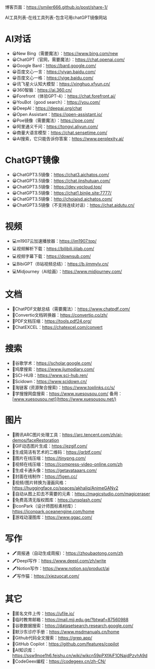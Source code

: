 博客页面：https://smiler666.github.io/post/share-1/

AI工具列表-在线工具列表-包含可用chatGPT镜像网站

# AI对话


- 😀New Bing（需要魔法）：https://www.bing.com/new
- 😀ChatGPT（官网，需要魔法）：https://chat.openai.com/
- 😀Google Bard：https://bard.google.com/
- 😀百度文心一言：https://yiyan.baidu.com/
- 😀百度文心一格：https://yige.baidu.com/
- 😀讯飞星火认知大模型：https://xinghuo.xfyun.cn/
- 😀360智脑：https://ai.360.cn/
- 😀Forefront（体验GPT-4）：https://chat.forefront.ai/
- 😀YouBot（good search）：https://you.com/
- 😀DeepAI：https://deepai.org/chat
- 😀Open Assistant：https://open-assistant.io/
- 😀Poe镜像（需要魔法）：https://poe.com/
- 😀阿里通义千问：https://tongyi.aliyun.com/
- 😀商量大语言模型：https://chat.sensetime.com/
- 😀AI搜索，它只能告诉你答案：https://www.perplexity.ai/

# ChatGPT镜像

- 😀ChatGPT3.5镜像：https://chat3.aichatos.com/
- 😀ChatGPT3.5镜像：https://chat.jinshutuan.com/
- 😀ChatGPT3.5镜像：https://dev.yqcloud.top/
- 😀ChatGPT3.5镜像：https://chat1.binjie.site:7777/
- 😀ChatGPT3.5镜像：http://choiajsd.aichatos.com/
- 😀ChatGPT3.5镜像（不支持连续对话）：https://chat.aidutu.cn/

# 视频

- 💻m1907云加速播放器：https://im1907.top/
- 💻视频解析下载：https://bilibili.iiilab.com/
- 💻视频字幕下载：https://downsub.com/
- 💻BibiGPT（B站视频总结）：https://b.jimmylv.cn/
- 💻Midjourney（AI绘画）：https://www.midjourney.com/

# 文档

- 📕ChatPDF文献总结（需要魔法）：https://www.chatpdf.com/
- 📕Convertio文档转换器：https://convertio.co/zh/
- 📕PDF文档压缩：https://tools.pdf24.org/
- 📕ChatEXCEL：https://chatexcel.com/convert

# 搜索

- 🔎谷歌学术：https://scholar.google.com/
- 🔎鸠摩搜索：https://www.jiumodiary.com/
- 🔎SCI-HUB：https://www.sci-hub.ren/
- 🔎Scidown：https://www.scidown.cn/
- 🔎淘链客 (资源聚合搜索)：https://www.toplinks.cc/s/
- 🔎学搜搜网盘搜索：https://www.xuesousou.com/ 备用：[www.xuesousou.net](https://www.xuesousou.net/)

# 图片

- 📸腾讯ARC图片处理工具：https://arc.tencent.com/zh/ai-demos/faceRestoration
- 📸GIF动态图片生成：https://ezgif.com/
- 📸生成简洁有艺术的二维码：https://qrbtf.com/
- 📸图片在线压缩：https://tinypng.com/
- 📸视频在线压缩：https://compress-video-online.com/zh
- 📸生成卡通头像：https://getavataaars.com/
- 📸封面在线制作：https://figen.cc/
- 📸视频/图片转换为漫画风格：https://huggingface.co/spaces/akhaliq/AnimeGANv2
- 📸自动从图上扣去不需要的元素：https://magicstudio.com/magiceraser
- 📸免费高清无版权图库：https://unsplash.com/
- 📸IconPark（设计师图标素材库）：https://iconpark.oceanengine.com/home
- 📸游戏动漫图库：https://www.ggac.com/

# 写作


- 🖍周报通（自动生成周报）：https://zhoubaotong.com/zh
- 🖍Deepl写作：https://www.deepl.com/zh/write
- 🖍Notion写作：https://www.notion.so/product/ai
- 🖍写作猫：https://xiezuocat.com/

# 其它

- 📓匿名文件上传：https://ufile.io/
- 📓临时教育邮箱：https://mail.mjj.edu.ge/?btwaf=87560988
- 📓谷歌数据搜索：https://datasetsearch.research.google.com/
- 📓默沙东诊疗手册：https://www.msdmanuals.cn/home
- 📓Github代码全文搜索：https://grep.app/
- 📓GitHub Copilot：https://github.com/features/copilot
- 📓AI知识库：https://ssw9noe1h6.feishu.cn/wiki/wikcn59pPXfAiF1ONajdPzvhA9d
- 📓CodeGeex编程：https://codegeex.cn/zh-CN/